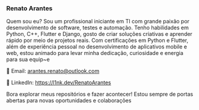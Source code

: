 ### Renato Arantes
Quem sou eu?
Sou um profissional iniciante em TI com grande paixão por desenvolvimento de software, testes e automação. Tenho habilidades em Python, C++, Flutter e Django, gosto de criar soluções criativas e aprender rápido por meio de projetos reais. Com certificações em Python e Flutter, além de experiência pessoal no desenvolvimento de aplicativos mobile e web, estou animado para levar minha dedicação, curiosidade e energia para sua equip~e

📧 Email: arantes.renato@outlook.com

🔗 LinkedIn: https://l1nk.dev/RenatoArantes

Bora explorar meus repositórios e fazer acontecer! Estou sempre de portas abertas para novas oportunidades e colaborações
